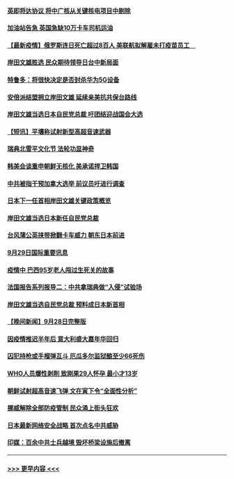 #### [英即将达协议 将中广核从关键核电项目中剔除](../pages/prog202/a103229981.md?t=09300301) 
#### [加油站告急 英国急缺10万卡车司机运油](../pages/prog202/a103230023.md?t=09300301) 
#### [【最新疫情】俄罗斯连日死亡超过8百人 美联航拟解雇未打疫苗员工　](../pages/prog202/a103230003.md?t=09300301) 
#### [岸田文雄胜选 民众期待领导日台中新局面](../pages/prog202/a103229961.md?t=09300301) 
#### [特鲁多：将很快决定是否封杀华为5G设备](../pages/prog202/a103229957.md?t=09300301) 
#### [安倍派结盟拥立岸田文雄 延续亲美抗共保台路线](../pages/prog202/a103229955.md?t=09300301) 
#### [岸田文雄当选日本自民党总裁 吁团结迎战国会大选](../pages/prog202/a103229953.md?t=09300301) 
#### [【短讯】平壤称试射新型高超音速武器](../pages/prog202/a103229939.md?t=09300301) 
#### [瑞典北雪平文化节 法轮功显神奇](../pages/prog202/a103229769.md?t=09300301) 
#### [韩美会谈重申朝鲜无核化 美承诺捍卫韩国](../pages/prog202/a103229833.md?t=09300301) 
#### [中共被指干预加拿大选举 前议员吁进行调查](../pages/prog202/a103229845.md?t=09300301) 
#### [日本下一任首相岸田文雄关键政策概览](../pages/prog202/a103229825.md?t=09300301) 
#### [岸田文雄当选日本新任自民党总裁](../pages/prog202/a103229790.md?t=09300301) 
#### [台风蒲公英挟带掀翻卡车威力 朝东日本前进](../pages/prog202/a103229734.md?t=09300301) 
#### [9月29日国际重要讯息](../pages/prog202/a103229751.md?t=09300301) 
#### [疫情中 巴西95岁老人闯过生死关的故事](../pages/prog202/a103229744.md?t=09300301) 
#### [法国报告系列报导二：中共拿瑞典做“入侵”试验场](../pages/prog202/a103229319.md?t=09300301) 
#### [岸田文雄当选自民党总裁 预料成日本新首相](../pages/prog202/a103229673.md?t=09300301) 
#### [【晚间新闻】9月28日完整版](../pages/prog202/a103229515.md?t=09300301) 
#### [因疫情推迟半年后 意大利盛大嘉年华回归](../pages/prog202/a103229177.md?t=09300301) 
#### [囚犯持枪或手榴弹互斗 厄瓜多尔监狱酿至少66死伤](../pages/prog202/a103229568.md?t=09300301) 
#### [WHO人员爆性剥削 致刚果29人怀孕 最小才13岁](../pages/prog202/a103229548.md?t=09300301) 
#### [朝鲜试射超高音速飞弹 文在寅下令“全面性分析”](../pages/prog202/a103229490.md?t=09300301) 
#### [挪威解除全部防疫管制 民众涌上街头狂欢](../pages/prog202/a103229424.md?t=09300301) 
#### [日本最新网络安全战略 首次点名中共威胁](../pages/prog202/a103228334.md?t=09300301) 
#### [印媒：百余中共士兵越境 毁坏桥梁设施后撤离](../pages/prog202/a103229311.md?t=09300301) 

----
#### [ >>> 更早内容 <<< ](../indexes/prog202-earlier.md)
